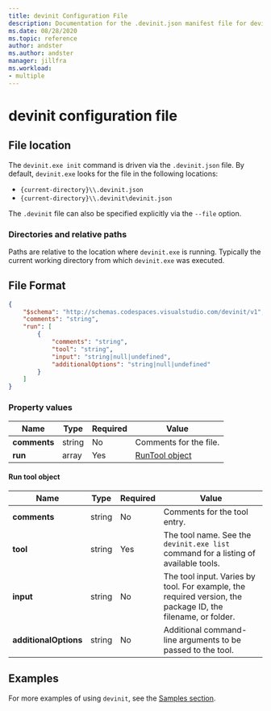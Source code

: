 ```yaml
---
title: devinit Configuration File
description: Documentation for the .devinit.json manifest file for devinit.
ms.date: 08/28/2020
ms.topic: reference
author: andster
ms.author: andster
manager: jillfra
ms.workload:
- multiple
---
```

# devinit configuration file

## File location

The `devinit.exe init` command is driven via the `.devinit.json` file. By default, `devinit.exe` looks for the file in the following locations:

- `{current-directory}\\.devinit.json`
- `{current-directory}\\.devinit\devinit.json`

The `.devinit` file can also be specified explicitly via the `--file` option.

### Directories and relative paths

Paths are relative to the location where `devinit.exe` is running. Typically the current working directory from which `devinit.exe` was executed.

## File Format

```json
{
    "$schema": "http://schemas.codespaces.visualstudio.com/devinit/v1",
    "comments": "string",
    "run": [
        {
            "comments": "string",
            "tool": "string",
            "input": "string|null|undefined",
            "additionalOptions": "string|null|undefined"
        }
    ]
}
```

### Property values

| Name         | Type   | Required | Value                             |
|--------------|--------|----------|-----------------------------------|
| **comments** | string | No       | Comments for the file.            |
| **run**      | array  | Yes      | [RunTool object](#run-tool-object) |

#### Run tool object

| Name                  | Type   | Required | Value                                                                                                      |
|-----------------------|--------|----------|------------------------------------------------------------------------------------------------------------|
| **comments**          | string | No       | Comments for the tool entry.                                                                               |
| **tool**              | string | Yes      | The tool name. See the `devinit.exe list` command for a listing of available tools.                        |
| **input**             | string | No       | The tool input. Varies by tool. For example, the required version, the package ID, the filename, or folder.|
| **additionalOptions** | string | No       | Additional command-line arguments to be passed to the tool.                                                |

## Examples

For more examples of using `devinit`, see the [Samples section](/samples).